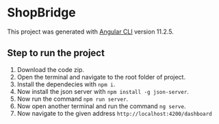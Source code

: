 # ShopBridge

This project was generated with [Angular CLI](https://github.com/angular/angular-cli) version 11.2.5.

## Step to run the project
1. Download the code zip.
2. Open the terminal and navigate to the root folder of project.
3. Install the dependecies with `npm i`.
4. Now install the json server with `npm install -g json-server`.
5. Now run the command `npm run server`.
6. Now open another terminal and run the command `ng serve`.
7. Now navigate to the given address `http://localhost:4200/dashboard`
